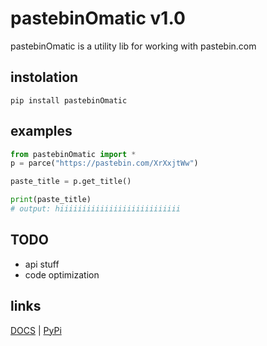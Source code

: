 # pastebinOmatic v1.0
pastebinOmatic is a utility lib for working with pastebin.com

## instolation
```
pip install pastebinOmatic
```

## examples

```python
from pastebinOmatic import *
p = parce("https://pastebin.com/XrXxjtWw")

paste_title = p.get_title()

print(paste_title)
# output: hiiiiiiiiiiiiiiiiiiiiiiiiiii
```
## TODO
- api stuff
- code optimization

## links
<a href="https://github.com/hiikion/pastebinOmatic/blob/main/DOCS.md">DOCS</a> | <a href="https://pypi.org/project/pastebinOmatic/">PyPi</a>
